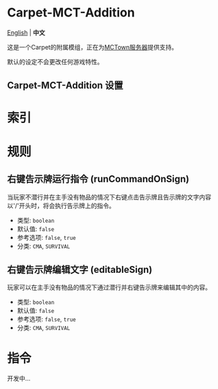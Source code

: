 # Carpet-MCT-Addition

<!-- TODO -->

[English](README.md) | **中文**

这是一个Carpet的附属模组，正在为[MCTown服务器](http://www.mctown.tech/)提供支持。

默认的设定不会更改任何游戏特性。

## Carpet-MCT-Addition 设置
# 索引
# 规则

## 右键告示牌运行指令 (runCommandOnSign)

当玩家不潜行并在主手没有物品的情况下右键点击告示牌且告示牌的文字内容以'/'开头时，将会执行告示牌上的指令。

- 类型: `boolean`
- 默认值: `false`
- 参考选项: `false`, `true`
- 分类: `CMA`, `SURVIVAL`

## 右键告示牌编辑文字 (editableSign)

玩家可以在主手没有物品的情况下通过潜行并右键告示牌来编辑其中的内容。

- 类型: `boolean`
- 默认值: `false`
- 参考选项: `false`, `true`
- 分类: `CMA`, `SURVIVAL`

# 指令
开发中...
